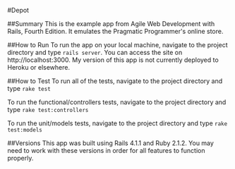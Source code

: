 #Depot

##Summary
This is the example app from Agile Web Development with Rails, Fourth Edition. It emulates the Pragmatic Programmer's online store.

##How to Run
To run the app on your local machine, navigate to the project directory and type `rails server`. You can access the site on http://localhost:3000. My version of this app is not currently deployed to Heroku or elsewhere.

##How to Test
To run all of the tests, navigate to the project directory and type `rake test`

To run the functional/controllers tests, navigate to the project directory and type `rake test:controllers`

To run the unit/models tests, navigate to the project directory and type `rake test:models`

##Versions
This app was built using Rails 4.1.1 and Ruby 2.1.2. You may need to work with these versions in order for all features to function properly.
